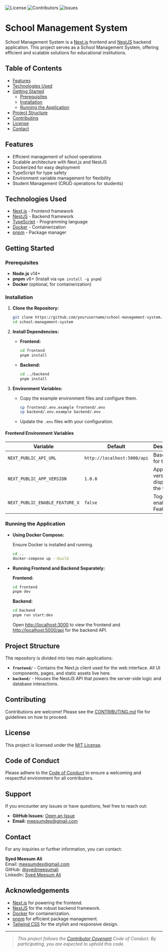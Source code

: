    ![License](https://img.shields.io/github/license/meesum-Ali/school-management-system)
   ![Contributors](https://img.shields.io/github/contributors/meesum-Ali/school-management-system)
   ![Issues](https://img.shields.io/github/issues/meesum-Ali/school-management-system)

# School Management System

School Management System is a [Next.js](https://nextjs.org/) frontend and [NestJS](https://nestjs.com/) backend application. This project serves as a School Management System, offering efficient and scalable solutions for educational institutions.

## Table of Contents

- [Features](#features)
- [Technologies Used](#technologies-used)
- [Getting Started](#getting-started)
  - [Prerequisites](#prerequisites)
  - [Installation](#installation)
  - [Running the Application](#running-the-application)
- [Project Structure](#project-structure)
- [Contributing](#contributing)
- [License](#license)
- [Contact](#contact)

## Features

- Efficient management of school operations
- Scalable architecture with Next.js and NestJS
- Dockerized for easy deployment
- TypeScript for type safety
- Environment variable management for flexibility
- Student Management (CRUD operations for students)

## Technologies Used

- [Next.js](https://nextjs.org/) - Frontend framework
- [NestJS](https://nestjs.com/) - Backend framework
- [TypeScript](https://www.typescriptlang.org/) - Programming language
- [Docker](https://www.docker.com/) - Containerization
- [pnpm](https://pnpm.io/) - Package manager

## Getting Started

### Prerequisites

- **Node.js** v14+
- **pnpm** v6+ (Install via `npm install -g pnpm`)
- **Docker** (optional, for containerization)

### Installation

1. **Clone the Repository:**

    ```bash
    git clone https://github.com/yourusername/school-management-system.git
    cd school-management-system
    ```

2. **Install Dependencies:**

    - **Frontend:**

        ```bash
        cd frontend
        pnpm install
        ```

    - **Backend:**

        ```bash
        cd ../backend
        pnpm install
        ```

3. **Environment Variables:**

    - Copy the example environment files and configure them.

        ```bash
        cp frontend/.env.example frontend/.env
        cp backend/.env.example backend/.env
        ```

    - Update the `.env` files with your configuration.

#### Frontend Environment Variables

| Variable | Default | Description |
| -------- | ------- | ----------- |
| `NEXT_PUBLIC_API_URL` | `http://localhost:5000/api` | Base URL for the API |
| `NEXT_PUBLIC_APP_VERSION` | `1.0.0` | Application version displayed in the UI |
| `NEXT_PUBLIC_ENABLE_FEATURE_X` | `false` | Toggle to enable Feature X |

### Running the Application

- **Using Docker Compose:**

    Ensure Docker is installed and running.

    ```bash
    cd ..
    docker-compose up --build
    ```

- **Running Frontend and Backend Separately:**

    **Frontend:**

    ```bash
    cd frontend
    pnpm dev
    ```

    **Backend:**

    ```bash
    cd backend
    pnpm run start:dev
    ```

    Open [http://localhost:3000](http://localhost:3000) to view the frontend and [http://localhost:5000/api](http://localhost:5000/api) for the backend API.

## Project Structure

The repository is divided into two main applications:

- **`frontend/`** - Contains the Next.js client used for the web interface. All UI components, pages, and static assets live here.
- **`backend/`** - Houses the NestJS API that powers the server-side logic and database interactions.

## Contributing

Contributions are welcome! Please see the [CONTRIBUTING.md](CONTRIBUTING.md) file for guidelines on how to proceed.

## License

This project is licensed under the [MIT License](LICENSE).

## Code of Conduct

Please adhere to the [Code of Conduct](CODE_OF_CONDUCT.md) to ensure a welcoming and respectful environment for all contributors.

## Support

If you encounter any issues or have questions, feel free to reach out:

- **GitHub Issues:** [Open an Issue](https://github.com/meesum-Ali/school-management-system/issues)
- **Email:** [meesumdex@gmail.com](mailto:meesumdex@gmail.com)

## Contact

For any inquiries or further information, you can contact:

**Syed Meesum Ali**  
Email: [meesumdex@gmail.com](mailto:meesumdex@gmail.com)  
GitHub: [@syedmeesumali](https://github.com/meesum-ali)  
LinkedIn: [Syed Meesum Ali](https://linkedin.com/in/smeesumali)

## Acknowledgements

- [Next.js](https://nextjs.org/) for powering the frontend.
- [NestJS](https://nestjs.com/) for the robust backend framework.
- [Docker](https://www.docker.com/) for containerization.
- [pnpm](https://pnpm.io/) for efficient package management.
- [Tailwind CSS](https://tailwindcss.com/) for the stylish and responsive design.

---

> *This project follows the [Contributor Covenant](https://www.contributor-covenant.org/version/2/0/code_of_conduct/) Code of Conduct. By participating, you are expected to uphold this code.*
